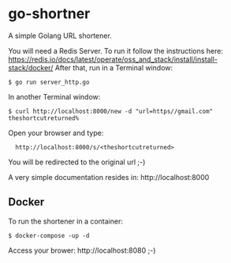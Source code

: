 # go-shortner

A simple Golang URL shortener.

You will need a Redis Server. To run it follow the instructions here:
https://redis.io/docs/latest/operate/oss_and_stack/install/install-stack/docker/
After that, run in a Terminal window:

    $ go run server_http.go

In another Terminal window:

    $ curl http://localhost:8000/new -d "url=https//gmail.com"
    theshortcutreturned%

Open your browser and type:

      http://localhost:8000/s/<theshortcutreturned>

You will be redirected to the original url ;-)

A very simple documentation resides in:
  http://localhost:8000

## Docker
To run the shortener in a container:

    $ docker-compose -up -d
Access your brower: http://localhost:8080
;-)
